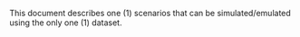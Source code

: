 This document describes one (1)  scenarios that can be simulated/emulated using the only one (1) dataset. 
